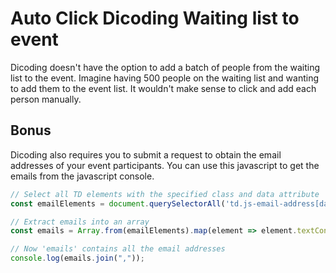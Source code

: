 # Auto Click Dicoding Waiting list to event

Dicoding doesn't have the option to add a batch of people from the waiting list to the event. Imagine having 500 people on the waiting list and wanting to add them to the event list. It wouldn't make sense to click and add each person manually.

## Bonus

Dicoding also requires you to submit a request to obtain the email addresses of your event participants.
You can use this javascript to get the emails from the javascript console.

```js
// Select all TD elements with the specified class and data attribute
const emailElements = document.querySelectorAll('td.js-email-address[data-th="Email"]');

// Extract emails into an array
const emails = Array.from(emailElements).map(element => element.textContent);

// Now 'emails' contains all the email addresses
console.log(emails.join(","));
```
